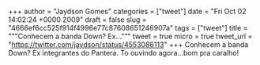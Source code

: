 
+++
author = "Jaydson Gomes"
categories = ["tweet"]
date = "Fri Oct 02 14:02:24 +0000 2009"
draft = false
slug = "4666ef6cc525f914f4996e77c87608651246907a"
tags = ["tweet"]
title = """Conhecem a banda Down? Ex..."""
tweet = true
micro = true
tweet_url = "https://twitter.com/jaydson/status/4553086113"
+++
Conhecem a banda Down? Ex integrantes do Pantera. To ouvindo agora...bom pra caralho!

